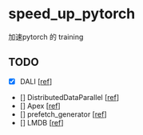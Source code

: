 # speed_up_pytorch
加速pytorch 的 training

## TODO
- [x] DALI [[ref](https://blog.csdn.net/weixin_42028608/article/details/105564060)]
- [] DistributedDataParallel [[ref](https://pytorch.org/docs/master/generated/torch.nn.parallel.DistributedDataParallel.html#distributeddataparallel)]
- [] Apex [[ref](https://pytorch.org/blog/accelerating-training-on-nvidia-gpus-with-pytorch-automatic-mixed-precision/)]
- [] prefetch_generator [[ref](https://pypi.org/project/prefetch_generator/)]
- [] LMDB [[ref](https://github.com/StrangerZhang/SiamFC-PyTorch/blob/master/bin/create_lmdb.py)]
